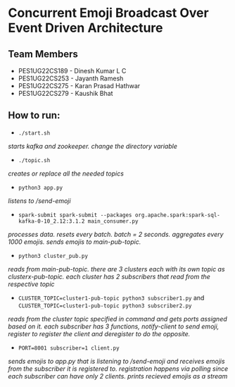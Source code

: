 # Concurrent Emoji Broadcast Over Event Driven Architecture

## Team Members
* PES1UG22CS189 - Dinesh Kumar L C
* PES1UG22CS253 - Jayanth Ramesh
* PES1UG22CS275 - Karan Prasad Hathwar
* PES1UG22CS279 - Kaushik Bhat


## How to run:

* `./start.sh`

_starts kafka and zookeeper. change the directory variable_
* `./topic.sh`

_creates or replace all the needed topics_

* `python3 app.py`

_listens to /send-emoji_
* `spark-submit spark-submit --packages org.apache.spark:spark-sql-kafka-0-10_2.12:3.1.2 main_consumer.py`

_processes data. resets every batch. batch = 2 seconds. aggregates every 1000 emojis. sends emojis to main-pub-topic._

* `python3 cluster_pub.py`

_reads from main-pub-topic. there are 3 clusters each with its own topic as clusterx-pub-topic. each cluster has 2 subscribers that read from the respective topic_
* `CLUSTER_TOPIC=cluster1-pub-topic python3 subscriber1.py` and `CLUSTER_TOPIC=cluster1-pub-topic python3 subscriber2.py`

_reads from the cluster topic specified in command and gets ports assigned based on it. each subscriber has 3 functions, notify-client to send emoji, register to register the client and deregister to do the opposite._

* `PORT=8001 subscriber=1 client.py`

_sends emojis to app.py that is listening to /send-emoji and receives emojis from the subscriber it is registered to. registration happens via polling since each subscriber can have only 2 clients. prints recieved emojis as a stream_
